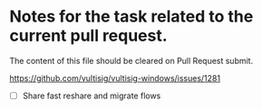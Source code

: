 # Notes for the task related to the current pull request.

The content of this file should be cleared on Pull Request submit.

https://github.com/vultisig/vultisig-windows/issues/1281

- [ ] Share fast reshare and migrate flows
